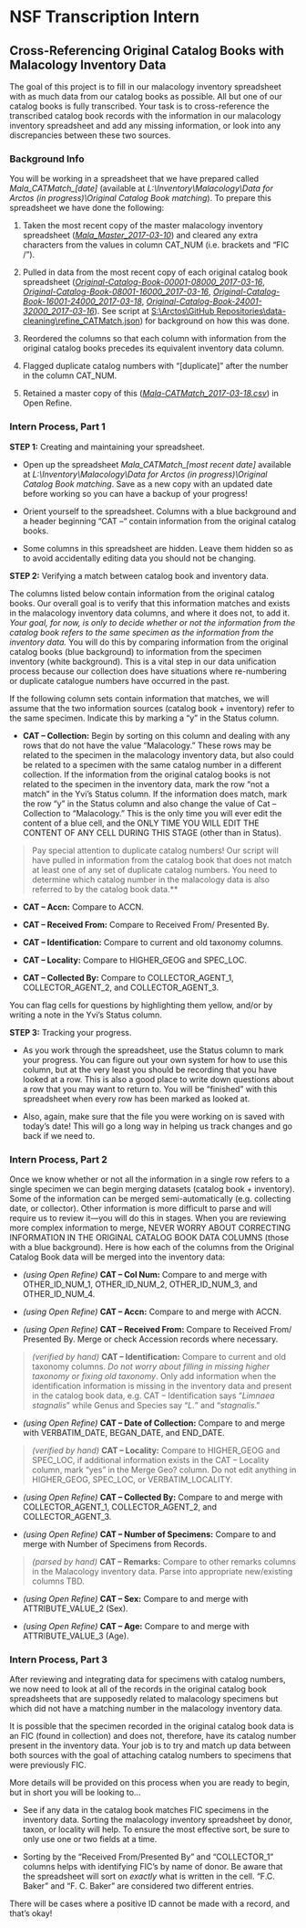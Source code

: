 # NSF Transcription Intern
## Cross-Referencing Original Catalog Books with Malacology Inventory Data

The goal of this project is to fill in our malacology inventory spreadsheet with as much data from our catalog books as possible. All but one of our catalog books is fully transcribed. Your task is to cross-reference the transcribed catalog book records with the information in our malacology inventory spreadsheet and add any missing information, or look into any discrepancies between these two sources.

### Background Info

You will be working in a spreadsheet that we have prepared called *Mala\_CATMatch\_[date]* (available at *L:\Inventory\Malacology\Data for Arctos (in progress)\Original Catalog Book matching*). To prepare this spreadsheet we have done the following:

1. Taken the most recent copy of the master malacology inventory spreadsheet ([*Mala_Master_2017-03-10*](../working-files/Mala_Master_2017-03-10.csv)) and cleared any extra characters from the values in column CAT_NUM (i.e. brackets and “FIC /”).

1. Pulled in data from the most recent copy of each original catalog book spreadsheet (*[Original-Catalog-Book-00001-08000_2017-03-16](../working-files/Original-Catalog-Book-00001-08000_2017-03-16.csv)*, *[Original-Catalog-Book-08001-16000_2017-03-16](../working-files/Original-Catalog-Book-08001-16000_2017-03-16.csv)*, *[Original-Catalog-Book-16001-24000_2017-03-18](../working-files/Original-Catalog-Book-16001-24000_2017-03-18.csv)*, *[Original-Catalog-Book-24001-32000_2017-03-16](../working-files/Original-Catalog-Book-24001-32000_2017-03-16.xlxs)*). See script at [S:\Arctos\GitHub Repositories\data-cleaning\refine_CATMatch.json](../refine_CATMatch.json)) for background on how this was done.

1. Reordered the columns so that each column with information from the original catalog books precedes its equivalent inventory data column.

1. Flagged duplicate catalog numbers with “[duplicate]” after the number in the column CAT_NUM.

1. Retained a master copy of this ([*Mala-CATMatch_2017-03-18.csv*](../working-files/Mala_CATMatch_2017-03-18.csv)) in Open Refine.

### Intern Process, Part 1

**STEP 1:** Creating and maintaining your spreadsheet.

- Open up the spreadsheet *Mala\_CATMatch\_[most recent date]* available at *L:\Inventory\Malacology\Data for Arctos (in progress)\Original Catalog Book matching*. Save as a new copy with an updated date before working so you can have a backup of your progress!

- Orient yourself to the spreadsheet. Columns with a blue background and a header beginning “CAT –“ contain information from the original catalog books.

- Some columns in this spreadsheet are hidden. Leave them hidden so as to avoid accidentally editing data you should not be changing.

**STEP 2:** Verifying a match between catalog book and inventory data.

The columns listed below contain information from the original catalog books. Our overall goal is to verify that this information matches and exists in the malacology inventory data columns, and where it does not, to add it. *Your goal, for now, is only to decide whether or not the information from the catalog book refers to the same specimen as the information from the inventory data.* You will do this by comparing information from the original catalog books (blue background) to information from the specimen inventory (white background). This is a vital step in our data unification process because our collection does have situations where re-numbering or duplicate catalogue numbers have occurred in the past.

If the following column sets contain information that matches, we will assume that the two information sources (catalog book + inventory) refer to the same specimen. Indicate this by marking a “y” in the Status column.

-	**CAT – Collection:** Begin by sorting on this column and dealing with any rows that do not have the value “Malacology.” These rows may be related to the specimen in the malacology inventory data, but also could be related to a specimen with the same catalog number in a different collection. If the information from the original catalog books is not related to the specimen in the inventory data, mark the row “not a match” in the Yvi’s Status column. If the information does match, mark the row “y” in the Status column and also change the value of Cat – Collection to “Malacology.” This is the only time you will ever edit the content of a blue cell, and the ONLY TIME YOU WILL EDIT THE CONTENT OF ANY CELL DURING THIS STAGE (other than in Status).

 > Pay special attention to duplicate catalog numbers! Our script will have pulled in information from the catalog book that does not match at least one of any set of duplicate catalog numbers. You need to determine which catalog number in the malacology data is also referred to by the catalog book data.**

-	**CAT – Accn:** Compare to ACCN.

-	**CAT – Received From:** Compare to Received From/ Presented By.

-	**CAT – Identification:** Compare to current and old taxonomy columns.

-	**CAT – Locality:** Compare to HIGHER_GEOG and SPEC_LOC.

-	**CAT – Collected By:** Compare to COLLECTOR_AGENT_1, COLLECTOR_AGENT_2, and COLLECTOR_AGENT_3.

You can flag cells for questions by highlighting them yellow, and/or by writing a note in the Yvi’s Status column.

**STEP 3:** Tracking your progress.

-	As you work through the spreadsheet, use the Status column to mark your progress. You can figure out your own system for how to use this column, but at the very least you should be recording that you have looked at a row. This is also a good place to write down questions about a row that you may want to return to. You will be “finished” with this spreadsheet when every row has been marked as looked at.

-	Also, again, make sure that the file you were working on is saved with today’s date! This will go a long way in helping us track changes and go back if we need to.

### Intern Process, Part 2

Once we know whether or not all the information in a single row refers to a single specimen we can begin merging datasets (catalog book + inventory). Some of the information can be merged semi-automatically (e.g. collecting date, or collector). Other information is more difficult to parse and will require us to review it—you will do this in stages. When you are reviewing more complex information to merge, NEVER WORRY ABOUT CORRECTING INFORMATION IN THE ORIGINAL CATALOG BOOK DATA COLUMNS (those with a blue background). Here is how each of the columns from the Original Catalog Book data will be merged into the inventory data:

-	*(using Open Refine)* **CAT – Col Num:** Compare to and merge with OTHER_ID_NUM_1, OTHER_ID_NUM_2, OTHER_ID_NUM_3, and OTHER_ID_NUM_4.

-	*(using Open Refine)* **CAT – Accn:** Compare to and merge with ACCN.

-	*(using Open Refine)* **CAT – Received From:** Compare to Received From/ Presented By. Merge or check Accession records where necessary.

 >	*(verified by hand)* **CAT – Identification:** Compare to current and old taxonomy columns. *Do not worry about filling in missing higher taxonomy or fixing old taxonomy*. Only add information when the identification information is missing in the inventory data and present in the catalog book data, e.g. CAT – Identification says “*Limnaea stagnalis*” while Genus and Species say “*L.*” and “*stagnalis*.”

-	*(using Open Refine)* **CAT – Date of Collection:** Compare to and merge with VERBATIM_DATE, BEGAN_DATE, and END_DATE.

 >	*(verified by hand)* **CAT – Locality:** Compare to HIGHER_GEOG and SPEC_LOC, if additional information exists in the CAT – Locality column, mark “yes” in the Merge Geo? column. Do not edit anything in HIGHER_GEOG, SPEC_LOC, or VERBATIM_LOCALITY.

-	*(using Open Refine)* **CAT – Collected By:** Compare to and merge with COLLECTOR_AGENT_1, COLLECTOR_AGENT_2, and COLLECTOR_AGENT_3.

-	*(using Open Refine)* **CAT – Number of Specimens:** Compare to and merge with Number of Specimens from Records.

 >	*(parsed by hand)* **CAT – Remarks:** Compare to other remarks columns in the Malacology inventory data. Parse into appropriate new/existing columns TBD.

-	*(using Open Refine)* **CAT – Sex:** Compare to and merge with ATTRIBUTE_VALUE_2 (Sex).

-	*(using Open Refine)* **CAT – Age:** Compare to and merge with ATTRIBUTE_VALUE_3 (Age).

### Intern Process, Part 3

After reviewing and integrating data for specimens with catalog numbers, we now need to look at all of the records in the original catalog book spreadsheets that are supposedly related to malacology specimens but which did not have a matching number in the malacology inventory data.

It is possible that the specimen recorded in the original catalog book data is an FIC (found in collection) and does not, therefore, have its catalog number present in the inventory data. Your job is to try and match up data between both sources with the goal of attaching catalog numbers to specimens that were previously FIC.

More details will be provided on this process when you are ready to begin, but in short you will be looking to…

-	See if any data in the catalog book matches FIC specimens in the inventory data. Sorting the malacology inventory spreadsheet by donor, taxon, or locality will help. To ensure the most effective sort, be sure to only use one or two fields at a time.

-	Sorting by the “Received From/Presented By” and “COLLECTOR_1” columns helps with identifying FIC’s by name of donor. Be aware that the spreadsheet will sort on *exactly* what is written in the cell. “F.C. Baker” and “F. C. Baker” are considered two different entries.

There will be cases where a positive ID cannot be made with a record, and that’s okay!
